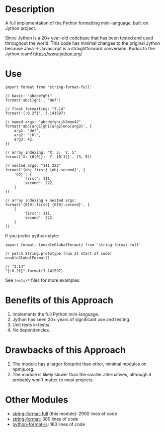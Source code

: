 # Description

A full implementation of the Python formatting mini-language, built on Jython project.

Since Jython is a 20+ year-old codebase that has been tested and used throughout the world. This code has minimal changes to the original Jython because Java -> Javascript is a straightforward conversion. Kudos to the Jython team! https://www.jython.org/


# Use

```
import format from 'string-format-full'

// basic: "abcdefghi"
format('abc{}ghi', 'def')

// float formatting: "3.14"
format('{:0.2f}', 3.141597)

// named args: "abcdefghijklmno42"
format('abc{arg1}ghi{arg2}mno{arg3}', {
    arg1: 'def',
    arg2: 'jkl',
    arg3: 42,
})

// array indexing: "X: 3;  Y: 5"
format('X: {0[0]};  Y: {0[1]}', [3, 5])

// nested args: "111 222"
format('{obj.first} {obj.second}', {
    'obj': {
        'first': 111,
        'second': 222,
    }
})

// array indexing + nested args:
format('{0[0].first} {0[0].second}', [
    {
        'first': 111,
        'second': 222,
    }
])
```

If you prefer python-style:
```
import format, {enableGlobalFormat} from 'string-format-full'

// patch String.prototype (run at start of code)
enableGlobalFormat()

// "3.14"
"{:0.2f}".format(3.141597)
```

See `tests/*` files for more examples.


# Benefits of this Approach

1. Implements the full Python mini-language.
2. Jython has seen 20+ years of significant use and testing.
3. Unit tests in tests/.
4. No dependencies.

# Drawbacks of this Approach

1. The module has a larger footprint than other, minimal modules on npmjs.org.
2. The module is likely slower than the smaller alternatives, although
   it probably won't matter to most projects.

# Other Modules

- [string-format-full](https://www.npmjs.com/package/string-format-full) (this module): 2900 lines of code
- [string-format](https://www.npmjs.com/package/string-format): 300 lines of code
- [python-format-js](https://www.npmjs.com/package/string-format-js): 163 lines of code
